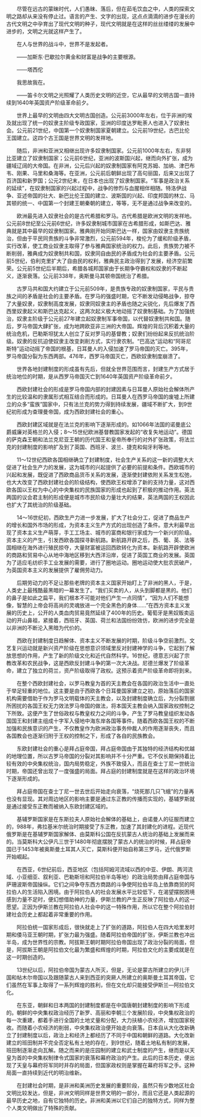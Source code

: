 　　尽管在远古的蒙昧时代，人们愚昧、落后，但在茹毛饮血之中，人类的探索文明之路却从来没有停止过。语言的产生、文字的出现，这点点滴滴的进步在漫长的古代文明之中孕育出了现代文明的种子，现代文明就是在这样的丝丝缕缕的发展中进步的，文明之光就这样产生了。

　　在人与世界的战斗中，世界不是发起者。

　　——加斯东·巴歇拉尔黄金和财富是战争的主要根源。

　　——塔西佗

　　我思故我在。

　　——笛卡尔文明之光照耀了人类历史文明的近空，它从最早的文明古国一直持续到1640年英国资产阶级革命前夕。

　　世界上最早的文明由四大文明古国创造。公元前3000年左右，位于非洲的埃及就出现了统一的奴隶主阶级专政国家，亚洲的印度达罗毗荼人也进入了奴隶社会。公元前21世纪，中国第一个奴隶制国家夏朝建立。公元前19世纪，古巴比伦王国建立。这四个古王国是世界文明的发祥地。

　　随后，非洲和亚洲又相继出现许多奴隶制国家。公元前1000年左右，东非努比亚建立了奴隶制国家；公元前6世纪，亚洲的波斯国兴起，继而向外扩张，成为疆域辽阔的大帝国。在非洲，公元后兴起的奴隶制国家有阿克苏姆、加纳、津巴布韦、刚果、马里和桑海等。在亚洲，公元前后朝鲜出现了高句丽国，后来又出现了百济国和新罗国；公元2世纪末，在日本也出现了奴隶制国家。“军事是政治关系的延续”，在奴隶制国家的兴起过程中，战争的惨烈与血腥相伴相随。特洛伊战争、亚述帝国的壮大、新巴比伦王国的建立、波斯国的兴起、印度邦国的林立、马其顿的统一、中国第一个封建王朝秦朝的建立，等等，无不是通过战争来改变的。

　　欧洲最先进入奴隶社会的是古代希腊和罗马。古代希腊是欧洲文明的发祥地。公元前8世纪至公元前6世纪，许多奴隶制城市国家在古希腊形成，如斯巴达、雅典就是其中最早的奴隶制国家。雅典刚开始同斯巴达一样，国家由奴隶主贵族统治，但由于平民同贵族的斗争非常激烈，公元前594年，梭伦为了缓和阶级矛盾，实行改革，使工商业奴隶主取得了参与雅典国家统治的权力。此后，贵族势力被不断削弱，雅典成为奴隶制共和国，奴隶同自由民的矛盾成为社会的主要矛盾。公元前5世纪，伯利克里扩大了自由民的权利，雅典民主政治得到了发展，经济空前繁荣。公元前5世纪后半期后，希腊各城邦国家由于长期争夺霸权和奴隶的不断起义，逐渐衰落。公元前338年，奥斯曼马其顿帝国统治了希腊。

　　古罗马共和国大约建立于公元前509年，是贵族专政的奴隶制国家，平民与贵族之间的矛盾是社会的主要矛盾。在罗马的强盛时期，它不断发动侵略战争，掠夺了大量奴隶，奴隶制高度发展，奴隶同奴隶主的矛盾也随之尖锐化，先后爆发了西西里奴隶起义和斯巴达克起义，这两次起义极大地动摇了奴隶制基础。为了加强统治，奴隶主阶级于公元前27年建立起奴隶制军事帝国，以代替奴隶制共和国。随后，罗马帝国大肆扩张，成为地跨欧亚非三洲的大帝国。辉煌的背后沉积着大量的统治危机，巴勒斯坦犹太人创立了反对罗马的基督教；奴隶们纷纷起来反抗统治阶级。奴隶的反抗迫使奴隶主改变剥削方式，实行隶农制。“巴高达”运动和“阿哥尼斯特”运动动摇了帝国的根基，日耳曼人的入侵加速了罗马帝国的灭亡。395年，罗马帝国分裂为东西两部。476年，西罗马帝国灭亡，西欧奴隶制度崩溃了。

　　世界各地封建制度的形成虽有先后，但就全世界范围而言，封建生产方式居于统治地位的时期，是从西罗马帝国灭亡到1640年英国资产阶级革命前夕。

　　西欧封建社会的形成是罗马帝国内部的封建因素与日耳曼人原始社会解体所产生的比较温和的隶属形式相互结合而形成的。日耳曼人在西罗马帝国的废墟上所建立的众多“蛮族”国家中，只有法兰克的势力得到持续发展，疆域不断扩大，到9世纪初形成为查理曼帝国，成为西欧封建社会的重心。

　　西欧封建区域就是在法兰克的影响下逐渐形成的。如1066年法国的诺曼底公爵威廉对英格兰的入侵；8～15世纪欧洲基督教国家发起的“收复失地运动”。德国的萨克森王朝和法兰克尼亚王朝的历代国王和皇帝所奉行的对外扩张政策，将法兰克的封建制度的影响扩及到了英国、西班牙、波兰、捷克和匈牙利等地。

　　11～12世纪西欧各国相继确立了封建制度，社会生产关系的这一新的调整大大促进了社会生产力的发展，这为城市的兴起提供了必要的前提和条件。西欧城市的兴起和发展，既促进了西欧商品货币关系的发展，逐渐使封建依附关系发生松弛，也大大改变了西欧封建社会的阶级结构，使西欧王权增添了新的支持力量，这对西欧各国以王权为中心的中央集权的民族国家的形成也起到了积极的推动作用。英法两国的议会君主制的形成便是城市市民阶级力量壮大的结果，英法两国的王权因此也扩大了其统治的阶级基础。

　　14～16世纪初，西欧生产力进一步发展，扩大了社会分工，促进了商品生产的增长和国外市场的形成，为资本主义生产方式的出现创造了条件。意大利最早出现了资本主义生产萌芽，手工工场主、城市的富商和银行家成为一个新兴的阶级。资本主义的产生，引发西欧各国探寻新航路。新航路开辟之后，西、葡、英、法等国相继在海外进行殖民掠夺，大量财富被运回西欧转化为资本。新航路开辟使欧洲的商路和贸易中心从地中海地区移到大西洋沿岸，促进了英国工商业的发展。英国为了适应毛纺织手工业发展的需要，进行了圈地运动。圈地运动使大批农民破产，为英国资本主义的发展提供了雇佣劳动力。

　　后期劳动力的不足让那些老牌的资本主义国家开始盯上了非洲的黑人，于是，人类史上最残酷最黑暗的一幕发生了。“我们买卖的人，从头到脚都是黑的。他们的鼻子是如此之扁平，我们根本不可能对他们产生一点同情”，“因为人们不能想像，智慧的上帝会将高尚的灵魂放进一个完全黑色的身体……”在西方资本主义发展的历史上，公开的人类血肉贸易竟然延续了400年的历史。葡萄牙是黑奴贩卖运动的开山鼻祖，紧接着，西班牙、英国、荷兰和法国纷纷效仿，欧洲的进步完全是以非洲的不断沦入黑暗为代价的。

　　西欧在封建制度日趋解体、资本主义不断发展的时期，阶级斗争空前激烈。文艺复兴运动就是新兴资产阶级在思想意识领域里反对封建神学的斗争，它起到了解放思想的作用，产生了新的阶级文化和近代自然科学。16世纪，德意志兴起了宗教改革和农民战争，这是西欧反封建斗争的第一次大决战。尼德兰爆发了阶级革命，建立了独立的荷兰，资产阶级取得了政权。这预示着资产阶级革命即将到来。

　　在整个西欧封建社会，以罗马教皇为首的天主教会在各国的政治生活中一直处于举足轻重的地位。这主要是由于西欧各个日耳曼国家建立之初，原始落后的国家机构需要借助于作为罗马文明载体的天主教会，以及封建制度确立后，为分裂割据所困扰的各国王权无力效法罗马帝国的做法，将本国天主教会纳入国家政权控制之下所致。这便产生了世俗政权与教皇权力之间的斗争，产生了罗马教皇组织发动各国国王和封建主组成十字军入侵地中海东岸各国等事件。随着西欧各国王权的不断加强和民族意识的产生，不仅教皇作为欧洲政治事务仲裁人的作用逐渐丧失，而且各国教会也逐渐归附于王权的控制之下，形成了各自的民族教会。

　　东欧封建社会的重心是拜占庭帝国，拜占庭帝国由于其独特的经济结构和优越的地理位置，所以古罗马帝国的分裂对其影响并不十分严重。它不仅长期保持着比较有效的中央集权统治，国内局势稳定，外族不致侵入，而且在查士丁尼一世统治时期，帝国还曾出现了一度强盛的局面。拜占庭的封建制度就是在这样的政治环境下逐渐形成的。

　　拜占庭帝国在查士丁尼一世去世后开始走向衰落，“烧死那几只飞蛾”的力量再也没有显现。其对周边地区的影响主要是通过东正教的传播而实现的，基辅罗斯就是通过接受东正教而被纳入东欧封建区域的。

　　基辅罗斯国家是在东斯拉夫人原始社会解体的基础上，由诺曼人的征服而建立的，988年，弗拉基米尔统治时期接受了东正教，加速了其封建化的进程。近现代俄罗斯是在基辅罗斯国家解体、由莫斯科公国在反抗蒙古人统治的基础上发展而来的。当莫斯科大公伊凡三世于1480年彻底摆脱了蒙古人的统治的时候，拜占庭帝国已于1453年被奥斯曼土耳其人灭亡，莫斯科便开始自称第三罗马，近代俄罗斯开始崛起。

　　在西亚，6世纪前后，西亚地区（包括阿姆河流域以西的中亚、伊朗、两河流域、小亚细亚、叙利亚、巴勒斯坦和阿拉伯半岛等地）的政治局势由拜占庭帝国与萨珊波斯帝国操纵。它们之间争夺东西方商路的斗争使阿拉伯半岛上依靠商贸的阿拉伯人的生活陷入困境。由于阿拉伯人的社会发展水平比较低下，在渴望摆脱困境感到力量不足时，便幻想借助神的力量，伊斯兰教的产生正反映了阿拉伯人的这一愿望。正因为伊斯兰教在阿拉伯人社会中的这一特殊作用，所以它在整个阿拉伯封建社会历史上都起着非常重要的作用。

　　阿拉伯统一国家形成后，很快就走上了扩张的道路，阿拉伯人在四大哈里发时期和倭马亚王朝时期，扩张力最为强盛。随着阿拉伯帝国的扩张，伊斯兰教也冲出半岛，成为世界性的宗教。阿拔斯王朝时期阿拉伯帝国出现了政治分裂的局面，但是，阿拔斯王朝是阿拉伯文化最为繁盛和辉煌的时期，阿拉伯文化的主要成就是在这一时期创造的。

　　13世纪以后，阿拉伯帝国为蒙古人所灭，但是，无论是蒙古所建立的伊儿汗国和帖木尔帝国以及跟随蒙古人来到西亚的突厥人所建立的奥斯曼土耳其帝国，它们虽然在军事上取得了一系列辉煌的胜利，但在文化却只能接受伊斯兰—阿拉伯文化。

　　在东亚，朝鲜和日本两国的封建制度都是在中国唐朝封建制度的影响下形成的。朝鲜的中央集权政治经历了新罗、高丽和李朝三个发展阶段，中央集权政治的每一次重建，都着手进行全国的土地丈量和分配，大力扶植小农经济，增加国家税收。而随着小农经济的削弱，中央集权政治便开始走向衰落。日本自从大化改新确立了封建制度以后，政治上和经济上都经历了不同于中国和朝鲜的道路。大化改新建立的班田制并不完全否定私有土地的存在，到9世纪，随着土地私有制的发展，班田制逐渐走向瓦解。随之而来的是庄园制的建立和武士制度的产生，继而是以天皇为首的中央集权制律令式国家的衰落和幕府政治的产生。此后的日本历史，便出现了天皇与幕府将军同时并存的局面，但国家政权则是掌握在幕府将军之手。这种局面一直持续到近代的明治维新。

　　在封建社会时期，是非洲和美洲历史发展的重要阶段，虽然只有少数地区社会文明比较发达，但是，非洲文明同样是世界文明的一部分，而且它还是人类起源的最早历史之地，自有它独特的历史。非洲和美洲以它们自己的独特方式，同样为整个人类文明做出了特殊的贡献。
